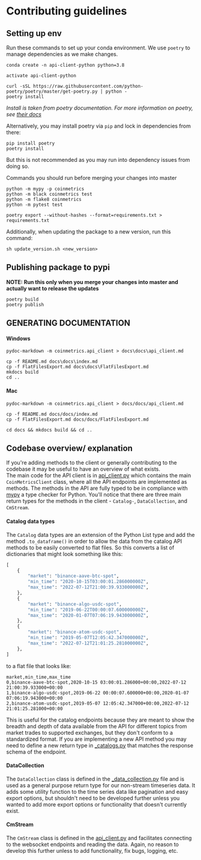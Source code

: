 # Contributing guidelines


## Setting up env
Run these commands to set up your conda environment. We use `poetry` to manage dependencies as we make changes.
```
conda create -n api-client-python python=3.8

activate api-client-python

curl -sSL https://raw.githubusercontent.com/python-poetry/poetry/master/get-poetry.py | python -
poetry install
```
_Install is taken from poetry documentation. For more information on poetry, see [their docs](https://python-poetry.org/docs/#updating-poetry)_



Alternatively, you may install poetry via `pip` and lock in dependencies from there:

```
pip install poetry
poetry install
```

But this is not recommended as you may run into dependency issues from doing so.

Commands you should run before merging your changes into master
```
python -m mypy -p coinmetrics
python -m black coinmetrics test
python -m flake8 coinmetrics
python -m pytest test

poetry export --without-hashes --format=requirements.txt > requirements.txt
```

Additionally, when updating the package to a new version, run this command:
```
sh update_version.sh <new_version>
```

## Publishing package to pypi
**NOTE: Run this only when you merge your changes into master and actually want to release the updates**
```
poetry build
poetry publish
```


## GENERATING DOCUMENTATION
#### Windows
```
pydoc-markdown -m coinmetrics.api_client > docs\docs\api_client.md

cp -f README.md docs\docs\index.md
cp -f FlatFilesExport.md docs\docs\FlatFilesExport.md
mkdocs build 
cd ..
```

#### Mac
```
pydoc-markdown -m coinmetrics.api_client > docs/docs/api_client.md

cp -f README.md docs/docs/index.md
cp -f FlatFilesExport.md docs/docs/FlatFilesExport.md

cd docs && mkdocs build && cd ..
```

## Codebase overview/ explanation
If you're adding methods to the client or generally contributing to the codebase it may be useful to have an overview of what exists.  
The main code for the API client is in [api_client.py](coinmetrics/api_client.py) which contains the main `CoinMetricsClient` class,
where all the API endpoints are implemented as methods. The methods in the API are fully typed to be in compliance with 
[mypy](http://mypy-lang.org/) a type checker for Python. You'll notice that there are three main return types for the 
methods in the client - `Catalog-`, `DataCollection`, and `CmStream`.  

#### Catalog data types
The `Catalog` data types are an extension of the Python List type and add the method `.to_dataframe()` in order to allow
the data from the catalog API methods to be easily converted to flat files. So this converts a list of dictionaries that 
might look something like this:  
```python
[
    {
        "market": "binance-aave-btc-spot",
        "min_time": "2020-10-15T03:00:01.286000000Z",
        "max_time": "2022-07-12T21:00:39.933000000Z",
    },
    {
        "market": "binance-algo-usdc-spot",
        "min_time": "2019-06-22T00:00:07.600000000Z",
        "max_time": "2020-01-07T07:06:19.943000000Z",
    },
    {
        "market": "binance-atom-usdc-spot",
        "min_time": "2019-05-07T12:05:42.347000000Z",
        "max_time": "2022-07-12T21:01:25.281000000Z",
    },
]
```  
to a flat file that looks like: 
```
market,min_time,max_time
0,binance-aave-btc-spot,2020-10-15 03:00:01.286000+00:00,2022-07-12 21:00:39.933000+00:00
1,binance-algo-usdc-spot,2019-06-22 00:00:07.600000+00:00,2020-01-07 07:06:19.943000+00:00
2,binance-atom-usdc-spot,2019-05-07 12:05:42.347000+00:00,2022-07-12 21:01:25.281000+00:00
```  
This is useful for the catalog endpoints because they are meant to show the breadth and depth of data available from 
the API for different topics from market trades to supported exchanges, but they don't conform to a standardized format.
If you are implementing a new API method you may need to define a new return type in [_catalogs.py](coinmetrics/_catalogs.py)
that matches the response schema of the endpoint. 

#### DataCollection 
The `DataCollection` class is defined in the [_data_collection.py](coinmetrics/_data_collection.py) file and is used as 
a general purpose return type for our non-stream timeseries data. It adds some utility function to the time series 
data like pagination and easy export options, but shouldn't need to be developed further unless you wanted to add 
more export options or functionality that doesn't currently exist. 


#### CmStream
The `CmStream` class is defined in the [api_client.py](coinmetrics/api_client.py) and facilitates connecting to the 
websocket endpoints and reading the data. Again, no reason to develop this further unless to add functionality, fix bugs, logging, etc. 
